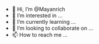 - 👋 Hi, I’m @Mayanrich
- 👀 I’m interested in ...
- 🌱 I’m currently learning ...
- 💞️ I’m looking to collaborate on ...
- 📫 How to reach me ...

<!---
Mayanrich/Mayanrich is a ✨ special ✨ repository because its `README.md` (this file) appears on your GitHub profile.
You can click the Preview link to take a look at your changes.
--->
